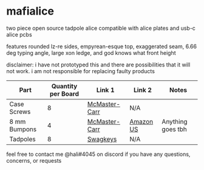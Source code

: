 # mafialice
two piece open source tadpole alice compatible with alice plates and usb-c alice pcbs 

features rounded lz-re sides, empyrean-esque top, exaggerated seam, 6.66 deg typing angle, large xon ledge, and god knows what front height 

disclaimer: i have not prototyped this and there are possibilities that it will not work. i am not responsible for replacing faulty products 

| Part | Quantity per Board | Link 1 | Link 2 | Notes |
| --- | --- | --- | --- | --- | 
| Case Screws          | 8 | [McMaster-Carr](https://www.mcmaster.com/91292A113/)       | N/A                                                            |                   |
| 8 mm Bumpons         | 4 | [McMaster-Carr](https://www.mcmaster.com/95495K65/)        | [Amazon US](https://www.amazon.com/gp/product/B01ACPT2LU)      | Anything goes tbh | 
| Tadpoles             | 8 | [Swagkeys](https://swagkeys.com/collections/geon-works/products/geonworks-tadpole) | N/A                                    |                   | 

feel free to contact me @hali#4045 on discord if you have any questions, concerns, or requests 
